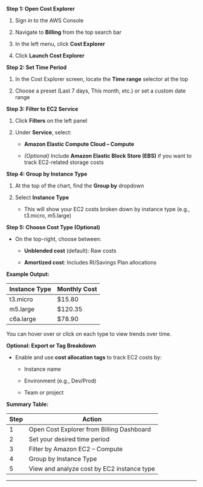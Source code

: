 
**Step 1: Open Cost Explorer**

1. Sign in to the AWS Console
    
2. Navigate to **Billing** from the top search bar
    
3. In the left menu, click **Cost Explorer**
    
4. Click **Launch Cost Explorer**
    

**Step 2: Set Time Period**

1. In the Cost Explorer screen, locate the **Time range** selector at the top
    
2. Choose a preset (Last 7 days, This month, etc.) or set a custom date range
    

**Step 3: Filter to EC2 Service**

1. Click **Filters** on the left panel
    
2. Under **Service**, select:
    
    - **Amazon Elastic Compute Cloud – Compute**
        
    - _(Optional)_ Include **Amazon Elastic Block Store (EBS)** if you want to track EC2-related storage costs
        

**Step 4: Group by Instance Type**

1. At the top of the chart, find the **Group by** dropdown
    
2. Select **Instance Type**
    
    - This will show your EC2 costs broken down by instance type (e.g., t3.micro, m5.large)
        

**Step 5: Choose Cost Type (Optional)**

- On the top-right, choose between:
    
    - **Unblended cost** (default): Raw costs
        
    - **Amortized cost**: Includes RI/Savings Plan allocations
        

**Example Output:**

|Instance Type|Monthly Cost|
|---|---|
|t3.micro|$15.80|
|m5.large|$120.35|
|c6a.large|$78.90|

You can hover over or click on each type to view trends over time.

**Optional: Export or Tag Breakdown**

- Enable and use **cost allocation tags** to track EC2 costs by:
    
    - Instance name
        
    - Environment (e.g., Dev/Prod)
        
    - Team or project
        

**Summary Table:**

|Step|Action|
|---|---|
|1|Open Cost Explorer from Billing Dashboard|
|2|Set your desired time period|
|3|Filter by Amazon EC2 – Compute|
|4|Group by Instance Type|
|5|View and analyze cost by EC2 instance type|

---
